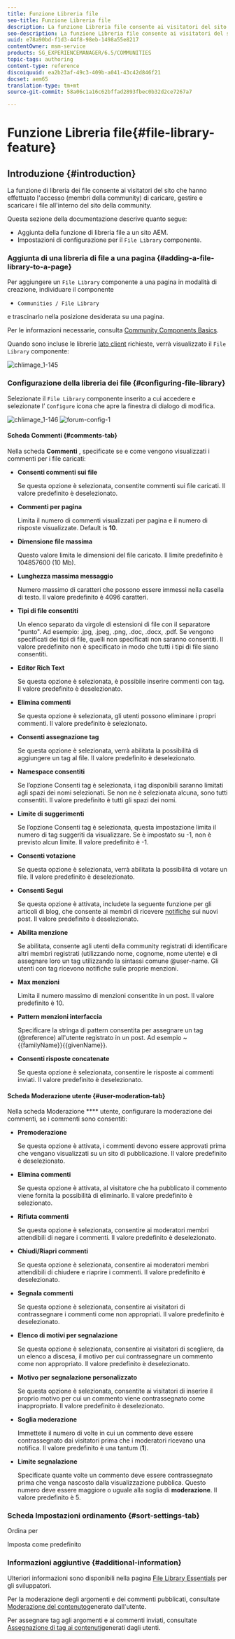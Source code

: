 ```yaml
---
title: Funzione Libreria file
seo-title: Funzione Libreria file
description: La funzione Libreria file consente ai visitatori del sito che hanno effettuato l’accesso di caricare, gestire e scaricare i file
seo-description: La funzione Libreria file consente ai visitatori del sito che hanno effettuato l’accesso di caricare, gestire e scaricare i file
uuid: e78a90bd-f1d3-44f8-98eb-1498a55e8217
contentOwner: msm-service
products: SG_EXPERIENCEMANAGER/6.5/COMMUNITIES
topic-tags: authoring
content-type: reference
discoiquuid: ea2b23af-49c3-409b-a041-43c42d846f21
docset: aem65
translation-type: tm+mt
source-git-commit: 58a06c1a16c62bffad2893fbec0b32d2ce7267a7

---
```



# Funzione Libreria file{#file-library-feature}

## Introduzione {#introduction}

La funzione di libreria dei file consente ai visitatori del sito che hanno effettuato l&#39;accesso (membri della community) di caricare, gestire e scaricare i file all&#39;interno del sito della community.

Questa sezione della documentazione descrive quanto segue:

* Aggiunta della funzione di libreria file a un sito AEM.
* Impostazioni di configurazione per il `File Library` componente.

### Aggiunta di una libreria di file a una pagina {#adding-a-file-library-to-a-page}

Per aggiungere un `File Library` componente a una pagina in modalità di creazione, individuare il componente

* `Communities / File Library`

e trascinarlo nella posizione desiderata su una pagina.

Per le informazioni necessarie, consulta [Community Components Basics](/help/communities/basics.md).

Quando sono incluse le librerie [lato client](/help/communities/essentials-file-library.md#essentials-for-client-side) richieste, verrà visualizzato il `File Library` componente:

![chlimage_1-145](assets/chlimage_1-145.png)

### Configurazione della libreria dei file {#configuring-file-library}

Selezionate il `File Library` componente inserito a cui accedere e selezionate l’ `Configure` icona che apre la finestra di dialogo di modifica.

![chlimage_1-146](assets/chlimage_1-146.png) ![forum-config-1](assets/forum-config-1.png)

#### Scheda Commenti {#comments-tab}

Nella scheda **Commenti** , specificate se e come vengono visualizzati i commenti per i file caricati:

* **Consenti commenti sui file**

   Se questa opzione è selezionata, consentite commenti sui file caricati. Il valore predefinito è deselezionato.

* **Commenti per pagina**

   Limita il numero di commenti visualizzati per pagina e il numero di risposte visualizzate. Default is **10**.

* **Dimensione file massima**

   Questo valore limita le dimensioni del file caricato. Il limite predefinito è 104857600 (10 Mb).

* **Lunghezza massima messaggio**

   Numero massimo di caratteri che possono essere immessi nella casella di testo. Il valore predefinito è 4096 caratteri.

* **Tipi di file consentiti**

   Un elenco separato da virgole di estensioni di file con il separatore &quot;punto&quot;. Ad esempio: .jpg, .jpeg, .png, .doc, .docx, .pdf. Se vengono specificati dei tipi di file, quelli non specificati non saranno consentiti. Il valore predefinito non è specificato in modo che tutti i tipi di file siano consentiti.

* **Editor Rich Text**

   Se questa opzione è selezionata, è possibile inserire commenti con tag. Il valore predefinito è deselezionato.

* **Elimina commenti**

   Se questa opzione è selezionata, gli utenti possono eliminare i propri commenti. Il valore predefinito è selezionato.

* **Consenti assegnazione tag**

   Se questa opzione è selezionata, verrà abilitata la possibilità di aggiungere un tag al file. Il valore predefinito è deselezionato.

* **Namespace consentiti**

   Se l’opzione Consenti tag è selezionata, i tag disponibili saranno limitati agli spazi dei nomi selezionati. Se non ne è selezionata alcuna, sono tutti consentiti. Il valore predefinito è tutti gli spazi dei nomi.

* **Limite di suggerimenti**

   Se l’opzione Consenti tag è selezionata, questa impostazione limita il numero di tag suggeriti da visualizzare. Se è impostato su -1, non è previsto alcun limite. Il valore predefinito è -1.

* **Consenti votazione**

   Se questa opzione è selezionata, verrà abilitata la possibilità di votare un file. Il valore predefinito è deselezionato.

* **Consenti Segui**

   Se questa opzione è attivata, includete la seguente funzione per gli articoli di blog, che consente ai membri di ricevere [notifiche](/help/communities/notifications.md) sui nuovi post. Il valore predefinito è deselezionato.

* **Abilita menzione**

   Se abilitata, consente agli utenti della community registrati di identificare altri membri registrati (utilizzando nome, cognome, nome utente) e di assegnare loro un tag utilizzando la sintassi comune @user-name. Gli utenti con tag ricevono notifiche sulle proprie menzioni.

* **Max menzioni**

   Limita il numero massimo di menzioni consentite in un post. Il valore predefinito è 10.

* **Pattern menzioni interfaccia**

   Specificare la stringa di pattern consentita per assegnare un tag (@reference) all&#39;utente registrato in un post. Ad esempio ~{{familyName}}{{givenName}}.

* **Consenti risposte concatenate**

   Se questa opzione è selezionata, consentire le risposte ai commenti inviati. Il valore predefinito è deselezionato.

#### Scheda Moderazione utente {#user-moderation-tab}

Nella scheda Moderazione **** utente, configurare la moderazione dei commenti, se i commenti sono consentiti:

* **Premoderazione**

   Se questa opzione è attivata, i commenti devono essere approvati prima che vengano visualizzati su un sito di pubblicazione. Il valore predefinito è deselezionato.

* **Elimina commenti**

   Se questa opzione è attivata, al visitatore che ha pubblicato il commento viene fornita la possibilità di eliminarlo. Il valore predefinito è selezionato.

* **Rifiuta commenti**

   Se questa opzione è selezionata, consentire ai moderatori membri attendibili di negare i commenti. Il valore predefinito è deselezionato.

* **Chiudi/Riapri commenti**

   Se questa opzione è selezionata, consentire ai moderatori membri attendibili di chiudere e riaprire i commenti. Il valore predefinito è deselezionato.

* **Segnala commenti**

   Se questa opzione è selezionata, consentire ai visitatori di contrassegnare i commenti come non appropriati. Il valore predefinito è deselezionato.

* **Elenco di motivi per segnalazione**

   Se questa opzione è selezionata, consentire ai visitatori di scegliere, da un elenco a discesa, il motivo per cui contrassegnare un commento come non appropriato. Il valore predefinito è deselezionato.

* **Motivo per segnalazione personalizzato**

   Se questa opzione è selezionata, consentite ai visitatori di inserire il proprio motivo per cui un commento viene contrassegnato come inappropriato. Il valore predefinito è deselezionato.

* **Soglia moderazione**

   Immettete il numero di volte in cui un commento deve essere contrassegnato dai visitatori prima che i moderatori ricevano una notifica. Il valore predefinito è una tantum (**1**).

* **Limite segnalazione**

   Specificate quante volte un commento deve essere contrassegnato prima che venga nascosto dalla visualizzazione pubblica. Questo numero deve essere maggiore o uguale alla soglia di **moderazione**. Il valore predefinito è 5.

### Scheda Impostazioni ordinamento {#sort-settings-tab}

Ordina per

Imposta come predefinito

### Informazioni aggiuntive {#additional-information}

Ulteriori informazioni sono disponibili nella pagina [File Library Essentials](/help/communities/essentials-file-library.md) per gli sviluppatori.

Per la moderazione degli argomenti e dei commenti pubblicati, consultate [Moderazione del contenuto](/help/communities/moderate-ugc.md)generato dall&#39;utente.

Per assegnare tag agli argomenti e ai commenti inviati, consultate [Assegnazione di tag ai contenuti](/help/communities/tag-ugc.md)generati dagli utenti.
